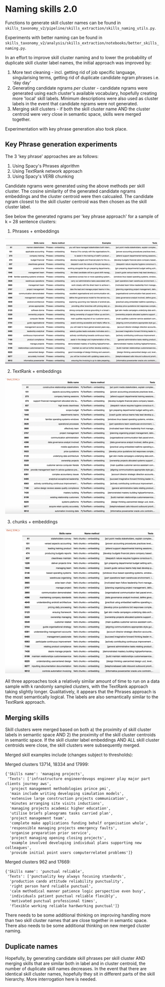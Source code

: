 <!-- #region -->

# Naming skills 2.0

Functions to generate skill cluster names can be found in `skills_taxonomy_v2/pipeline/skills_extraction/skills_naming_utils.py`.

Experiments with better naming can be found in `skills_taxonomy_v2/analysis/skills_extraction/notebooks/better_skills_naming.py`.

In an effort to improve skill cluster naming and to lower the probability of duplicate skill cluster label names, the initial approach was improved by:

1. More text cleaning - incl. getting rid of job specific language, singularising terms, getting rid of duplicate candidate ngram phrases i.e. 'day day'
2. Generating candidate ngrams _per_ cluster - candidate ngrams were generated using each cluster's available vocabulary, hopefully creating more 'local' skill labels. Minimum descriptions were also used as cluster labels in the event that candidate ngrams were not generated.
3. Merging skill clusters - if both the skill cluster name AND the cluster centroid were very close in semantic space, skills were merged together.

Experimentation with key phrase generation also took place.

## Key Phrase generation experiments

The 3 'key phrase' approaches are as follows:

1. Using Spacy's Phrases algorithm
2. Using TextRank network approach
3. Using Spacy's VERB chunking

Candidate ngrams were generated using the above methods per skill cluster. The cosine similarity of the generated candidate ngrams embeddings and the cluster centroid were then calcualed. The candidate ngram closest to the skill cluster centroid was then chosen as the skill cluster label.

See below the generated ngrams per 'key phrase approach' for a sample of k = 28 sentence clusters:

1. Phrases + embeddings

<img src="figures/naming_experiments/phrases_embeddings.png" alt="phrases" width="600"/>

2. TextRank + embeddings

<img src="figures/naming_experiments/pyrank_embeddings.png" alt="textrank" width="600"/>

3. chunks + embeddings

<img src="figures/naming_experiments/chunk_embeddings.png" alt="chunks" width="600"/>

All three approaches took a relatively similar amount of time to run on a data sample with k randomly sampled clusters, with the TextRank approach taking slightly longer. Qualitatively, it appears that the Phrases approach is the most semantically logical. The labels are also semantically similar to the TextRank approach.

## Merging skills

Skill clusters were merged based on both a) the proximity of skill cluster labels in semantic space AND 2) the proximity of the skill cluster centroids in semantic space. If the skill cluster label embeddings AND ALL skill cluster centroids were close, the skill clusters were subsequently merged.

Merged skill examples include (changes subject to thresholds):

Merged clusters 13714, 18334 and 17999:

```
{'Skills name': 'managing projects',
 'Texts': ['infrastructure engineerdevops engineer play major part clients journey aws',
  'project management methodologies prince pmi',
  'main include writing developing simulation models',
  'extensive large construction projects communication',
  'minutes arranging site visits inductions',
  'managing projects academic higher education',
  'utilise briefs planograms tasks carried plan',
  'project management team',
  'complete make applications funding behalf organisation whole',
  'responsible managing projects emergency faults',
  'organise preparation prior service',
  'project managing opening closing projects',
  'example involved developing individual plans supporting new colleagues',
  'provide initial point users computerrelated problems']}
```

Merged clusters 962 and 17669:

```
{'Skills name': 'punctual reliable',
 'Texts': ['punctuality key always focusing standards',
  'production cando attitude reliability punctuality',
  'right person hard reliable punctual',
  'calm methodical manner patience logic perspective even busy',
  'individuals patient punctual reliable flexibly',
  'motivated punctual professional times',
  'flexible working reliable hardworking punctual']}
```

There needs to be some additional thinking on improving handling more than two skill cluster names that are close together in semantic space. There also needs to be some additional thinking on new merged cluster naming.

## Duplicate names

Hopefully, by generating candidate skill phrases per skill cluster AND merging skills that are similar both in label and in cluster centroid, the number of duplicate skill names decreases. In the event that there are identical skill cluster names, hopefully they sit in different parts of the skill hierarchy. More interrogation here is needed.
